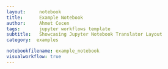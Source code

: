 ```yaml
---
layout:     notebook
title:      Example Notebook
author:     Ahmet Cecen
tags: 		jupyter workflows template
subtitle:   Showcasing Jupyter Notebook Translator Layout
category:  examples

notebookfilename: example_notebook
visualworkflow: true
---
```

